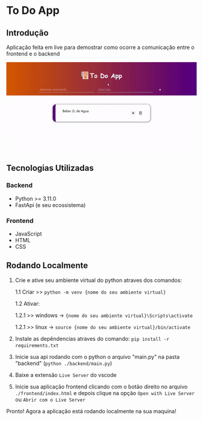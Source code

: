 # To Do App

## Introdução

Aplicação feita em live para demostrar como ocorre a comunicação entre o frontend e o backend 

<div style="align: center;">
    <img src="frontend/public/images/taks-app-to-readme.gif"
</div>

## Tecnologias Utilizadas

### Backend

- Python >= 3.11.0
- FastApi (e seu ecossistema)

### Frontend

- JavaScript
- HTML
- CSS

## Rodando Localmente

1. Crie e ative seu ambiente virtual do python atraves dos comandos:
    
    1.1 Criar  >> `python -m venv {nome do seu ambiente virtual}`

    1.2 Ativar:

    1.2.1 >> windows -> `{nome do seu ambiente virtual}\Scripts\activate`
    
    1.2.1 >> linux -> `source {nome do seu ambiente virtual}/bin/activate`

2. Instale as depêndencias atraves do comando: `pip install -r requirements.txt`

3. Inicie sua api rodando com o python o arquivo "main.py" na pasta "backend" (`python ./backend/main.py`)
 
4. Baixe a extensão `Live Server` do vscode

5. Inicie sua aplicação frontend clicando com o botão direito no arquivo `./frontend/index.html` e depois clique na opção `Open with Live Server` ou `Abrir com o Live Server`

Pronto! Agora a aplicação está rodando localmente na sua maquina!
